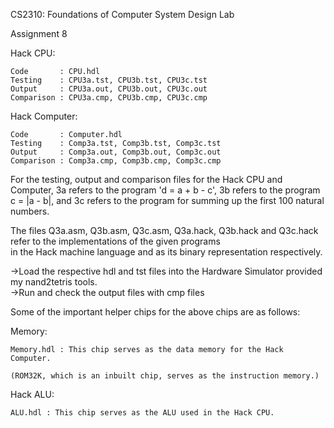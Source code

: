CS2310: Foundations of Computer System Design Lab

Assignment 8

Hack CPU:

    Code       : CPU.hdl
    Testing    : CPU3a.tst, CPU3b.tst, CPU3c.tst
    Output     : CPU3a.out, CPU3b.out, CPU3c.out
    Comparison : CPU3a.cmp, CPU3b.cmp, CPU3c.cmp


Hack Computer:

    Code       : Computer.hdl
    Testing    : Comp3a.tst, Comp3b.tst, Comp3c.tst
    Output     : Comp3a.out, Comp3b.out, Comp3c.out
    Comparison : Comp3a.cmp, Comp3b.cmp, Comp3c.cmp

For the testing, output and comparison files for the Hack CPU and Computer, 3a refers to the program 'd = a + b - c',
3b refers to the program c = |a - b|, and 3c refers to the program for summing up the first 100 natural numbers.

The files Q3a.asm, Q3b.asm, Q3c.asm, Q3a.hack, Q3b.hack and Q3c.hack refer to the implementations of the given programs  
in the Hack machine language and as its binary representation respectively.

->Load the respective hdl and tst files into the Hardware Simulator provided my nand2tetris tools.<br>
->Run and check the output files with cmp files


Some of the important helper chips for the above chips are as follows:

Memory:

    Memory.hdl : This chip serves as the data memory for the Hack Computer. 

    (ROM32K, which is an inbuilt chip, serves as the instruction memory.)


Hack ALU: 

    ALU.hdl : This chip serves as the ALU used in the Hack CPU.
